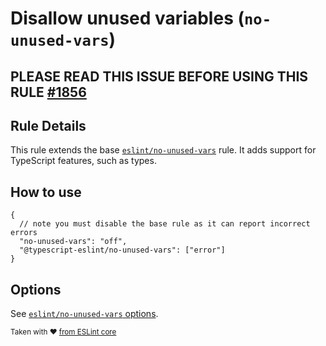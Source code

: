 # Disallow unused variables (`no-unused-vars`)

## PLEASE READ THIS ISSUE BEFORE USING THIS RULE [#1856](https://github.com/typescript-eslint/typescript-eslint/issues/1856)

## Rule Details

This rule extends the base [`eslint/no-unused-vars`](https://eslint.org/docs/rules/no-unused-vars) rule.
It adds support for TypeScript features, such as types.

## How to use

```jsonc
{
  // note you must disable the base rule as it can report incorrect errors
  "no-unused-vars": "off",
  "@typescript-eslint/no-unused-vars": ["error"]
}
```

## Options

See [`eslint/no-unused-vars` options](https://eslint.org/docs/rules/no-unused-vars#options).

<sup>Taken with ❤️ [from ESLint core](https://github.com/eslint/eslint/blob/master/docs/rules/no-unused-vars.md)</sup>
